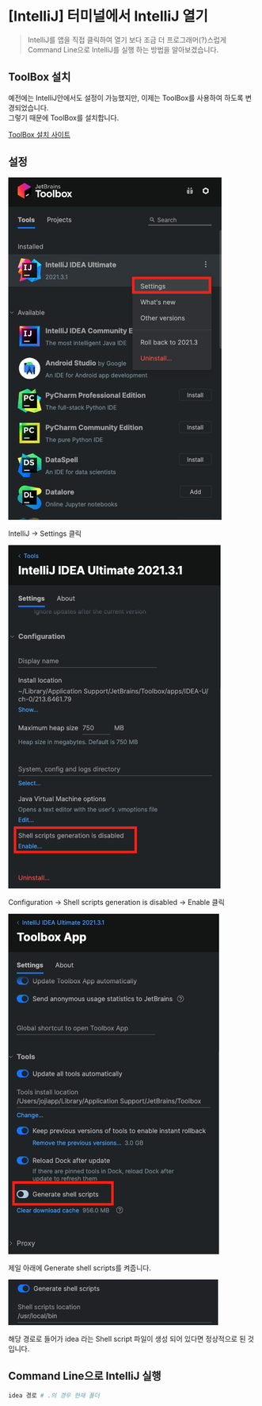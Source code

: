 # [IntelliJ] 터미널에서 IntelliJ 열기

> IntelliJ를 앱을 직접 클릭하여 열기 보다 조금 더 프로그래머(?)스럽게 Command Line으로 IntelliJ를 실행 하는 방법을 알아보겠습니다.

## ToolBox 설치

예전에는 IntelliJ안에서도 설정이 가능했지만, 이제는 ToolBox를 사용하여 하도록 변경되었습니다.  
그렇기 때문에 ToolBox를 설치합니다.

[ToolBox 설치 사이트](https://www.jetbrains.com/ko-kr/toolbox-app/)

## 설정

![IntelliJ Settings](../../public/_posts/IntelliJ/터미널에서_IntelliJ_열기_스크린샷_1.png)

IntelliJ -> Settings 클릭

![Configuration Shell Script Enable](../../public/_posts/IntelliJ/터미널에서_IntelliJ_열기_스크린샷_2.png)

Configuration -> Shell scripts generation is disabled -> Enable 클릭

![Configuration Shell Script Enable](../../public/_posts/IntelliJ/터미널에서_IntelliJ_열기_스크린샷_3.png)

제일 아래에 Generate shell scripts를 켜줍니다.

![Configuration Shell Script Enable](../../public/_posts/IntelliJ/터미널에서_IntelliJ_열기_스크린샷_4.png)

해당 경로로 들어가 idea 라는 Shell script 파일이 생성 되어 있다면 정상적으로 된 것입니다.

## Command Line으로 IntelliJ 실행

```zsh
idea 경로 # .의 경우 현재 폴더
```
